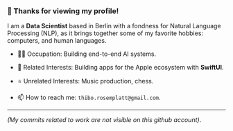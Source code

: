 ### 🐙 Thanks for viewing my profile!

I am a **Data Scientist** based in Berlin with a fondness for Natural Language Processing (NLP), as it brings together some of my favorite hobbies: computers, and human languages.

- 🧑‍💻 Occupation: Building end-to-end AI systems.

- 🌱 Related Interests: Building apps for the Apple ecosystem with **SwiftUI**.

- ⭐️ Unrelated Interests: Music production, chess.

- 📫 How to reach me: `thibo.rosemplatt@gmail.com`.

---

_(My commits related to work are not visible on this github account)_. 
